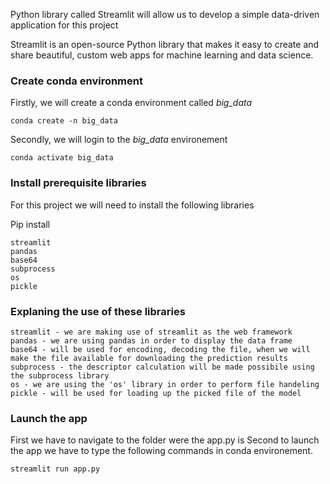 Python library called Streamlit will allow us to develop a simple data-driven application for this project

Streamlit is an open-source Python library that makes it easy to create and share beautiful, custom web apps for machine learning and data science.

### Create conda environment
Firstly, we will create a conda environment called *big_data*
```
conda create -n big_data 
```
Secondly, we will login to the *big_data* environement
```
conda activate big_data
```
### Install prerequisite libraries

For this project we will need to install the following  libraries

Pip install
```
streamlit
pandas
base64
subprocess
os
pickle

```
### Explaning the use of these libraries
```
streamlit - we are making use of streamlit as the web framework
pandas - we are using pandas in order to display the data frame
base64 - will be used for encoding, decoding the file, when we will make the file available for downloading the prediction results
subprocess - the descriptor calculation will be made possibile using the subprocess library
os - we are using the 'os' library in order to perform file handeling
pickle - will be used for loading up the picked file of the model
```

###  Launch the app
First we have to navigate to the folder were the app.py is
Second to launch the app we have to type the following  commands in conda environement.

```
streamlit run app.py
```
